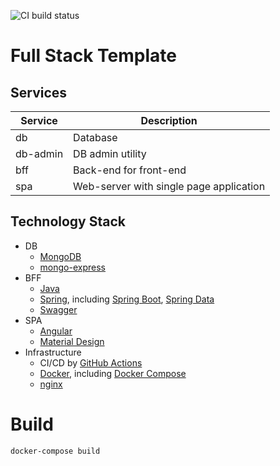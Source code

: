 ![CI build status](https://github.com/makimenko/fs/workflows/build/badge.svg)

# Full Stack Template

## Services
| Service |Description 
|--|--|
| db | Database
| db-admin | DB admin utility
| bff | Back-end for front-end 
| spa | Web-server with single page application 

## Technology Stack
- DB
    - [MongoDB](https://www.mongodb.com)
    - [mongo-express](https://github.com/mongo-express/mongo-express)
- BFF
    - [Java](https://java.com/)
    - [Spring](https://spring.io/), including [Spring Boot](https://spring.io/projects/spring-boot), [Spring Data](https://docs.spring.io/spring-data/mongodb/docs/current/reference/html)
    - [Swagger](https://swagger.io/)
- SPA
  - [Angular](https://angular.io)
  - [Material Design](https://material.angular.io)
- Infrastructure
    - CI/CD by [GitHub Actions](https://github.com/features/actions)
    - [Docker](https://www.docker.com), including [Docker Compose](https://docs.docker.com/compose/)
    - [nginx](https://www.nginx.com)


# Build

```
docker-compose build
```

